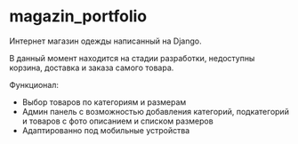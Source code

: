 # magazin_portfolio

Интернет магазин одежды написанный на Django.

В данный момент находится на стадии разработки, недоступны корзина, доставка и заказа самого товара.

Функционал:
- Выбор товаров по категориям и размерам
- Админ панель с возможностью добавления категорий, подкатегорий и товаров с фото описанием и списком размеров
- Адаптированно под мобильные устройства
  
